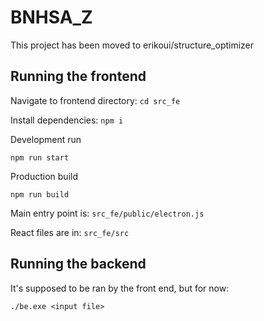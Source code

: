 # BNHSA_Z

This project has been moved to erikoui/structure_optimizer

## Running the frontend
Navigate to frontend directory: `cd src_fe`

Install dependencies: `npm i`

Development run
```
npm run start
```

Production build
```
npm run build
```

Main entry point is: `src_fe/public/electron.js`

React files are in: `src_fe/src`


## Running the backend
It's supposed to be ran by the front end, but for now:
```
./be.exe <input file>
```
